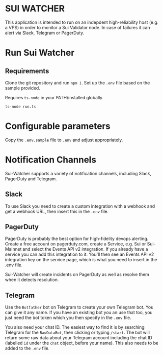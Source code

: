 # SUI WATCHER

This application is intended to run on an indepdent high-reliability host (e.g. a VPS) in order to monitor a Sui Validator node. In case of failures it can alert via Slack, Telegram or PagerDuty.

# Run Sui Watcher

## Requirements

Clone the git repository and run `npm i`. Set up the `.env` file based on the sample provided.

Requires `ts-node` in your PATH/installed globally.

```ts-node run.ts```

# Configurable parameters

Copy the `.env.sample` file to `.env` and adjust appropriately.

# Notification Channels

Sui-Watcher supports a variety of notification channels, including Slack, PagerDuty and Telegram.

## Slack

To use Slack you need to create a custom integration with a webhook and get a webhook URL, then insert this in the `.env` file.

## PagerDuty

PagerDuty is probably the best option for high-fidelity devops alerting. Create a free account on pagerduty.com, create a Service, e.g. Sui or Sui-Mainnet and select the Events API v2 integration. If you already have a service you can add this integration to it. You'll then see an Events API v2 integration key on the service page, which is what you need to insert in the .env file.

Sui-Watcher will create incidents on PagerDuty as well as resolve them when it detects resolution.

## Telegram

Use the `Botfather` bot on Telegram to create your own Telegram bot. You can give it any name. If you have an existing bot you an use that too, you just need the bot token which you then specify in the `.env` file.

You also need your chat ID. The easiest way to find it is by searching Telegram for the `RawDataBot`, then clicking or typing `/start`. The bot will return some raw data about your Telegram account including the chat ID (labelled `id` under the `chat` object, before your name). This also needs to be added to the `.env` file.